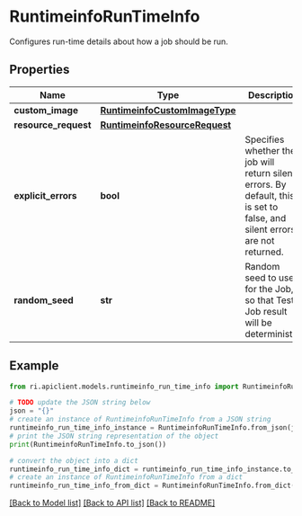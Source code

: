 # RuntimeinfoRunTimeInfo

Configures run-time details about how a job should be run.

## Properties

Name | Type | Description | Notes
------------ | ------------- | ------------- | -------------
**custom_image** | [**RuntimeinfoCustomImageType**](RuntimeinfoCustomImageType.md) |  | [optional] 
**resource_request** | [**RuntimeinfoResourceRequest**](RuntimeinfoResourceRequest.md) |  | [optional] 
**explicit_errors** | **bool** | Specifies whether the job will return silent errors. By default, this is set to false, and silent errors are not returned. | [optional] 
**random_seed** | **str** | Random seed to use for the Job, so that Test Job result will be deterministic. | [optional] 

## Example

```python
from ri.apiclient.models.runtimeinfo_run_time_info import RuntimeinfoRunTimeInfo

# TODO update the JSON string below
json = "{}"
# create an instance of RuntimeinfoRunTimeInfo from a JSON string
runtimeinfo_run_time_info_instance = RuntimeinfoRunTimeInfo.from_json(json)
# print the JSON string representation of the object
print(RuntimeinfoRunTimeInfo.to_json())

# convert the object into a dict
runtimeinfo_run_time_info_dict = runtimeinfo_run_time_info_instance.to_dict()
# create an instance of RuntimeinfoRunTimeInfo from a dict
runtimeinfo_run_time_info_from_dict = RuntimeinfoRunTimeInfo.from_dict(runtimeinfo_run_time_info_dict)
```
[[Back to Model list]](../README.md#documentation-for-models) [[Back to API list]](../README.md#documentation-for-api-endpoints) [[Back to README]](../README.md)

